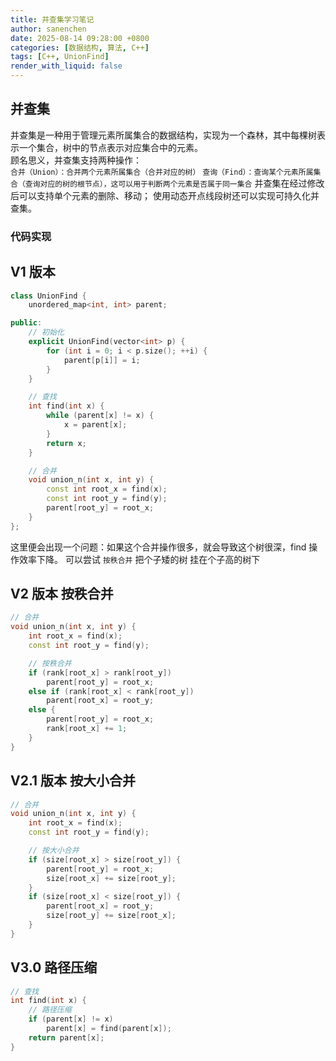 ```yaml
---
title: 并查集学习笔记
author: sanenchen
date: 2025-08-14 09:28:00 +0800
categories: [数据结构, 算法, C++]
tags: [C++, UnionFind]
render_with_liquid: false
---
```


## 并查集

并查集是一种用于管理元素所属集合的数据结构，实现为一个森林，其中每棵树表示一个集合，树中的节点表示对应集合中的元素。  
顾名思义，并查集支持两种操作：  
`合并（Union）：合并两个元素所属集合（合并对应的树）`
`查询（Find）：查询某个元素所属集合（查询对应的树的根节点），这可以用于判断两个元素是否属于同一集合`
并查集在经过修改后可以支持单个元素的删除、移动；
使用动态开点线段树还可以实现可持久化并查集。

### 代码实现
## V1 版本

```c++
class UnionFind {
    unordered_map<int, int> parent;

public:
    // 初始化
    explicit UnionFind(vector<int> p) {
        for (int i = 0; i < p.size(); ++i) {
            parent[p[i]] = i;
        }
    }

    // 查找
    int find(int x) {
        while (parent[x] != x) {
            x = parent[x];
        }
        return x;
    }

    // 合并
    void union_n(int x, int y) {
        const int root_x = find(x);
        const int root_y = find(y);
        parent[root_y] = root_x;
    }
};
```

这里便会出现一个问题：如果这个合并操作很多，就会导致这个树很深，find 操作效率下降。
可以尝试 `按秩合并`
把个子矮的树 挂在个子高的树下

## V2 版本 按秩合并

```c++
// 合并
void union_n(int x, int y) {
    int root_x = find(x);
    const int root_y = find(y);

    // 按秩合并
    if (rank[root_x] > rank[root_y])
        parent[root_y] = root_x;
    else if (rank[root_x] < rank[root_y])
        parent[root_x] = root_y;
    else {
        parent[root_y] = root_x;
        rank[root_x] += 1;
    }
}
```

## V2.1 版本 按大小合并

```c++
// 合并
void union_n(int x, int y) {
    int root_x = find(x);
    const int root_y = find(y);

    // 按大小合并
    if (size[root_x] > size[root_y]) {
        parent[root_y] = root_x;
        size[root_x] += size[root_y];
    }
    if (size[root_x] < size[root_y]) {
        parent[root_x] = root_y;
        size[root_y] += size[root_x];
    }
}
```

## V3.0 路径压缩
``` c++
// 查找
int find(int x) {
    // 路径压缩
    if (parent[x] != x)
        parent[x] = find(parent[x]);
    return parent[x];
}
```
